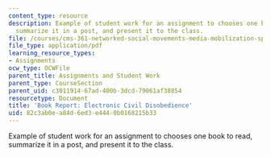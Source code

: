 ```yaml
---
content_type: resource
description: Example of student work for an assignment to chooses one book to read,
  summarize it in a post, and present it to the class.
file: /courses/cms-361-networked-social-movements-media-mobilization-spring-2014/82c3ab0ea84d6ed3e4440b0168215b33_MITCMS_361S14_BookReprtECD.pdf
file_type: application/pdf
learning_resource_types:
- Assignments
ocw_type: OCWFile
parent_title: Assignments and Student Work
parent_type: CourseSection
parent_uid: c3011914-67ad-400b-3dcd-79061af38854
resourcetype: Document
title: 'Book Report: Electronic Civil Disobedience'
uid: 82c3ab0e-a84d-6ed3-e444-0b0168215b33
---
```

Example of student work for an assignment to chooses one book to read, summarize it in a post, and present it to the class.


